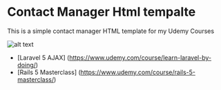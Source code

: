 # Contact Manager Html tempalte

This is a simple contact manager HTML template for my Udemy Courses

![alt text](https://github.com/edomaru/contact_manager_design/blob/master/img/screenshot.png "Screenshot")

- [Laravel 5 AJAX] (https://www.udemy.com/course/learn-laravel-by-doing/)
- [Rails 5 Masterclass] (https://www.udemy.com/course/rails-5-masterclass/)